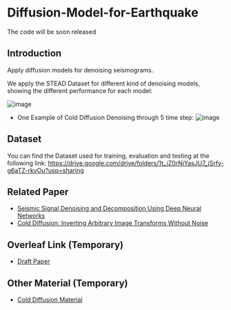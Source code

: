# Diffusion-Model-for-Earthquake

The code will be soon released

## Introduction
Apply diffusion models for denoising seismograms. 

We apply the STEAD Dataset for different kind of denoising models, showing the different performance for each model:


![image](https://github.com/Daniele-Trappolini/Diffusion-Model-for-Earthquake/assets/119054935/7938d924-c31e-4cbb-997f-63ba86784f22)

* One Example of Cold Diffusion Denoising through 5 time step:
![image](https://github.com/Daniele-Trappolini/Diffusion-Model-for-Earthquake/assets/119054935/af190f60-53f0-4788-94e3-e9b4e5edb909)


## Dataset
You can find the Dataset used for training, evaluation and testing at the following link: https://drive.google.com/drive/folders/1t_jZ0rNiYasJU7_jSrfy-g6aTZ-rkvOu?usp=sharing

## Related Paper
* [Seismic Signal Denoising and Decomposition Using Deep Neural Networks](https://arxiv.org/abs/1811.02695)
* [Cold Diffusion: Inverting Arbitrary Image Transforms Without Noise](https://arxiv.org/abs/2208.09392)

## Overleaf Link (Temporary)
* [Draft Paper](https://www.overleaf.com/8838977992jktrdzrdcqss)

## Other Material (Temporary)
* [Cold Diffusion Material](https://nimble-capri-8e2.notion.site/Cold-Diffusion-b3a6bdce9c2d4c0097aeb814bb86b2ea?pvs=4)
